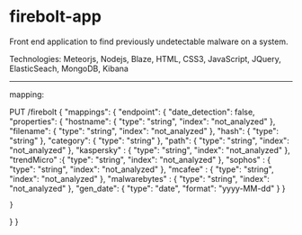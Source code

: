# firebolt-app
Front end application to find previously undetectable malware on a system.

Technologies: Meteorjs, Nodejs, Blaze, HTML, CSS3, JavaScript, JQuery, ElasticSeach, MongoDB, Kibana

-----------

mapping:

PUT /firebolt
{
  "mappings": {
    "endpoint": {
      "date_detection": false,
      "properties": {
        "hostname": { "type": "string", "index": "not_analyzed"  },
        "filename":  { "type": "string", "index": "not_analyzed" },
        "hash": { "type": "string"  },
        "category": { "type": "string" },
        "path": { "type": "string", "index": "not_analyzed" },
        "kaspersky" : { "type": "string", "index": "not_analyzed" },
        "trendMicro" :{ "type": "string", "index": "not_analyzed" },
        "sophos" : { "type": "string", "index": "not_analyzed" },
        "mcafee" : { "type": "string", "index": "not_analyzed" },
        "malwarebytes" : { "type": "string", "index": "not_analyzed" },
        "gen_date": {
                        "type": "date",
                        "format": "yyyy-MM-dd"
                    }
      }

    }
  }
}
